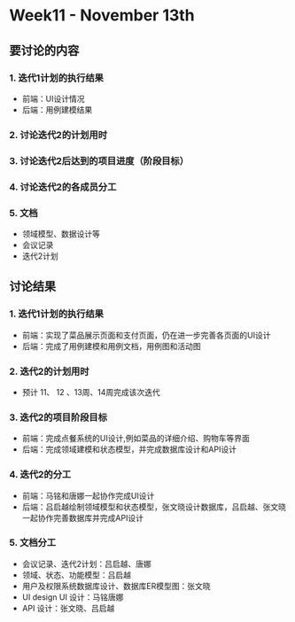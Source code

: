 # Week11 - November 13th

## 要讨论的内容

### 1. 迭代1计划的执行结果
- 前端：UI设计情况
- 后端：用例建模结果

### 2. 讨论迭代2的计划用时

### 3. 讨论迭代2后达到的项目进度（阶段目标）

### 4. 讨论迭代2的各成员分工

### 5. 文档
- 领域模型、数据设计等
- 会议记录
- 迭代2计划



## 讨论结果

### 1. 迭代1计划的执行结果
- 前端：实现了菜品展示页面和支付页面，仍在进一步完善各页面的UI设计
- 后端：完成了用例建模和用例文档，用例图和活动图

### 2. 迭代2的计划用时
- 预计 11、 12 、13周、14周完成该次迭代

### 3. 迭代2的项目阶段目标
- 前端：完成点餐系统的UI设计,例如菜品的详细介绍、购物车等界面
- 后端：完成领域建模和状态模型，并完成数据库设计和API设计

### 4. 迭代2的分工
- 前端：马铭和唐娜一起协作完成UI设计
- 后端：吕启越绘制领域模型和状态模型，张文晓设计数据库，吕启越、张文晓一起协作完善数据库并完成API设计

### 5. 文档分工
- 会议记录、迭代2计划：吕启越、唐娜
- 领域、状态、功能模型：吕启越
- 用户及权限系统数据库设计、数据库ER模型图：张文晓
- UI design UI 设计：马铭唐娜
- API 设计：张文晓、吕启越
